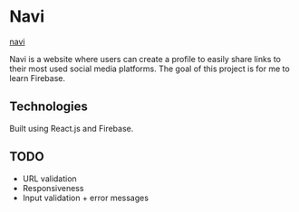 # Navi

[navi](https://navi.tmp.ooo/)

Navi is a website where users can create a profile to easily share links to their most used social media platforms. The goal of this project is for me to learn Firebase.

## Technologies

Built using React.js and Firebase.

## TODO

- URL validation
- Responsiveness
- Input validation + error messages